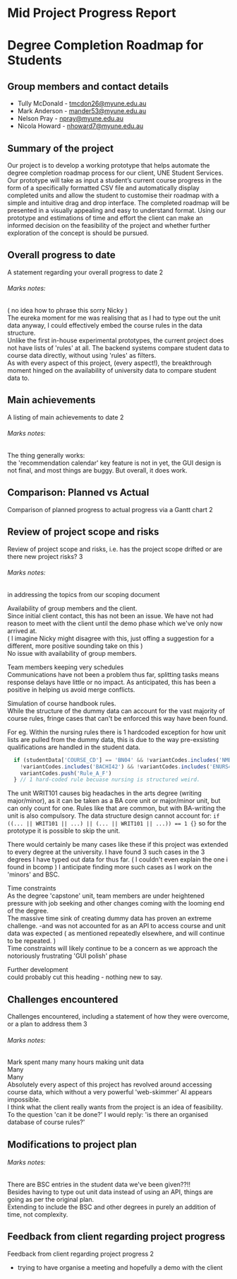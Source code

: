 # Mid Project Progress Report

# Degree Completion Roadmap for Students

## Group members and contact details

* Tully McDonald - tmcdon26@myune.edu.au
* Mark Anderson - mander53@myune.edu.au
* Nelson Pray - npray@myune.edu.au
* Nicola Howard - nhoward7@myune.edu.au

## Summary of the project
 Our project is to develop a working prototype that helps automate the degree completion roadmap process for our client, UNE Student Services. Our prototype will take as input a student’s current course progress in the form of a specifically formatted CSV file and automatically display completed units and allow the student to customise their roadmap with a simple and intuitive drag and drop interface. The completed roadmap will be presented in a visually appealing and easy to understand format. Using our prototype and estimations of time and effort the client can make an informed decision on the feasibility of the project and whether further exploration of the concept is should be pursued.

## Overall progress to date
A statement regarding your overall progress to date	2

###### Marks notes:  
( no idea how to phrase this sorry Nicky )  
The eureka moment for me was realising that as I had to type out the unit data anyway, I could effectively embed the course rules in the data structure.  
Unlike the first in-house experimental prototypes, the current project does not have lists of 'rules' at all. The backend systems compare student data to course data directly, without using 'rules' as filters.  
As with every aspect of this project, (every aspect!), the breakthrough moment hinged on the availability of university data to compare student data to.  


## Main achievements
A listing of main achievements to date	2

###### Marks notes:  
The thing generally works:  
the 'recommendation calendar' key feature is not in yet, the GUI design is not final, and most things are buggy. But overall, it does work.  

## Comparison: Planned vs Actual
Comparison of planned progress to actual progress via a Gantt chart	2

## Review of project scope and risks
Review of project scope and risks, i.e. has the project scope drifted or are there new project risks?	3

###### Marks notes:  
in addressing the topics from our scoping document  

 Availability of group members and the client.  
Since initial client contact, this has not been an issue. We have not had reason to meet with the client until the demo phase which we've only now arrived at.  
( I imagine Nicky might disagree with this,  just offing a suggestion for a different, more positive sounding take on this )  
No issue with availability of group members.  

 Team members keeping very schedules  
Communications have not been a problem thus far, splitting tasks means response delays have little or no impact.
As anticipated, this has been a positive in helping us avoid merge conflicts.  

 Simulation of course handbook rules.  
While the structure of the dummy data can account for the vast majority of course rules, fringe cases that can't be enforced this way have been found.  

For eg. Within the nursing rules there is 1 hardcoded exception for how unit lists are pulled from the dummy data, this is due to the way pre-exsisting qualifications are handled in the student data.  

```js
  if (studentData['COURSE_CD'] == 'BN04' && !variantCodes.includes('NMBA48') &&
    !variantCodes.includes('BACHI42') && !variantCodes.includes('ENURS48')) {
    variantCodes.push('Rule_A_F')
  } // 1 hard-coded rule becuase nursing is structured weird.
```

The unit WRIT101 causes big headaches in the arts degree (writing major/minor), as it can be taken as a BA core unit or major/minor unit, but can only count for one. Rules like that are common, but with BA-writing the unit is also compulsory. The data structure design cannot account for: ``` if ((... || WRIT101 || ...) || (... || WRIT101 || ...)) == 1 {} ``` so for the prototype it is possible to skip the unit.  

There would certainly be many cases like these if this project was extended to every degree at the university. I have found 3 such cases in the 3 degrees I have typed out data for thus far. ( I couldn't even explain the one i found in bcomp ) I anticipate finding more such cases as I work on the 'minors' and BSC.  


 Time constraints  
As the degree 'capstone' unit, team members are under heightened pressure with job seeking and other changes coming with the looming end of the degree.  
The massive time sink of creating dummy data has proven an extreme challenge. -and was not accounted for as an API to access course and unit data was expected ( as mentioned repeatedly elsewhere, and will continue to be repeated. )  
Time constraints will likely continue to be a concern as we approach the notoriously frustrating 'GUI polish' phase

 Further development  
could probably cut this heading - nothing new to say.  

## Challenges encountered  
Challenges encountered, including a statement of how they were overcome, or a plan to address them	3  

###### Marks notes:  
Mark spent many many hours making unit data  
Many  
Many  
Absolutely every aspect of this project has revolved around accessing course data, which without a very powerful 'web-skimmer' AI appears impossible.  
I think what the client really wants from the project is an idea of feasibility. To the question 'can it be done?' I would reply: 'is there an organised database of course rules?'  

## Modifications to project plan  

###### Marks notes:  
There are BSC entries in the student data we've been given??!!  
Besides having to type out unit data instead of using an API, things are going as per the original plan.  
Extending to include the BSC and other degrees in purely an addition of time, not complexity.  

## Feedback from client regarding project progress
Feedback from client regarding project progress	2
- trying to have organise a meeting and hopefully a demo with the client
